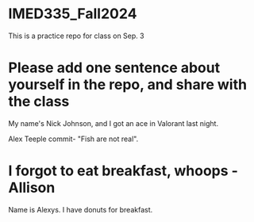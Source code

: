 # IMED335_Fall2024
This is a practice repo for class on Sep. 3

# Please add one sentence about yourself in the repo, and share with the class


My name's Nick Johnson, and I got an ace in Valorant last night.










Alex Teeple commit- "Fish are not real".




# I forgot to eat breakfast, whoops - Allison

Name is Alexys. I have donuts for breakfast.
